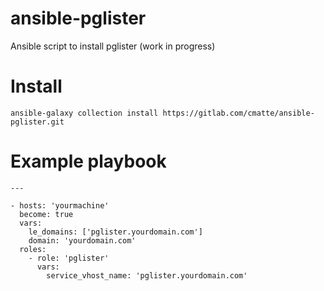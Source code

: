 # ansible-pglister

Ansible script to install pglister (work in progress)

# Install

```
ansible-galaxy collection install https://gitlab.com/cmatte/ansible-pglister.git
```

# Example playbook

```
---

- hosts: 'yourmachine'
  become: true
  vars:
    le_domains: ['pglister.yourdomain.com']
    domain: 'yourdomain.com'
  roles:
    - role: 'pglister'
      vars:
        service_vhost_name: 'pglister.yourdomain.com'
```
